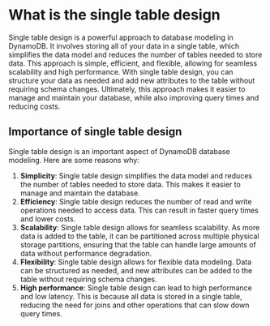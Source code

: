 # What is the single table design

Single table design is a powerful approach to database modeling in DynamoDB. It involves storing all of your data in a single table, which simplifies the data model and reduces the number of tables needed to store data. This approach is simple, efficient, and flexible, allowing for seamless scalability and high performance. With single table design, you can structure your data as needed and add new attributes to the table without requiring schema changes. Ultimately, this approach makes it easier to manage and maintain your database, while also improving query times and reducing costs.

## Importance of single table design

Single table design is an important aspect of DynamoDB database modeling. Here are some reasons why:

1. **Simplicity**: Single table design simplifies the data model and reduces the number of tables needed to store data. This makes it easier to manage and maintain the database.
2. **Efficiency**: Single table design reduces the number of read and write operations needed to access data. This can result in faster query times and lower costs.
3. **Scalability**: Single table design allows for seamless scalability. As more data is added to the table, it can be partitioned across multiple physical storage partitions, ensuring that the table can handle large amounts of data without performance degradation.
4. **Flexibility**: Single table design allows for flexible data modeling. Data can be structured as needed, and new attributes can be added to the table without requiring schema changes.
5. **High performance**: Single table design can lead to high performance and low latency. This is because all data is stored in a single table, reducing the need for joins and other operations that can slow down query times.
